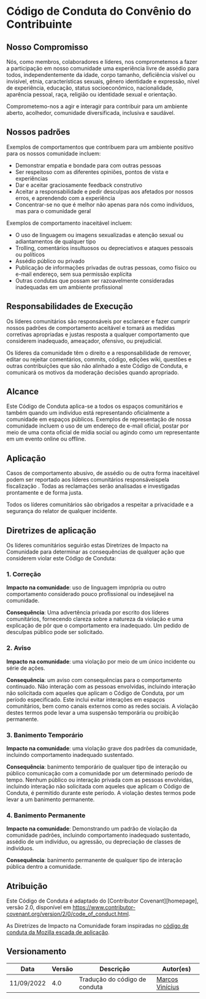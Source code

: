 # Código de Conduta do Convênio do Contribuinte

## Nosso Compromisso

Nós, como membros, colaboradores e líderes, nos comprometemos a fazer a participação em nosso
comunidade uma experiência livre de assédio para todos, independentemente da idade, corpo
tamanho, deficiência visível ou invisível, etnia, características sexuais, gênero
identidade e expressão, nível de experiência, educação, status socioeconômico,
nacionalidade, aparência pessoal, raça, religião ou identidade sexual
e orientação.

Comprometemo-nos a agir e interagir para contribuir para um ambiente aberto, acolhedor,
comunidade diversificada, inclusiva e saudável.

## Nossos padrões

Exemplos de comportamentos que contribuem para um ambiente positivo para os nossos
comunidade incluem:

* Demonstrar empatia e bondade para com outras pessoas
* Ser respeitoso com as diferentes opiniões, pontos de vista e experiências
* Dar e aceitar graciosamente feedback construtivo
* Aceitar a responsabilidade e pedir desculpas aos afetados por nossos erros,
  e aprendendo com a experiência
* Concentrar-se no que é melhor não apenas para nós como indivíduos, mas para o
  comunidade geral

Exemplos de comportamento inaceitável incluem:

* O uso de linguagem ou imagens sexualizadas e atenção sexual ou
  adiantamentos de qualquer tipo
* Trolling, comentários insultuosos ou depreciativos e ataques pessoais ou políticos
* Assédio público ou privado
* Publicação de informações privadas de outras pessoas, como físico ou e-mail
  endereço, sem sua permissão explícita
* Outras condutas que possam ser razoavelmente consideradas inadequadas em um
  ambiente profissional

## Responsabilidades de Execução

Os líderes comunitários são responsáveis ​​por esclarecer e fazer cumprir nossos padrões de
comportamento aceitável e tomará as medidas corretivas apropriadas e justas
resposta a qualquer comportamento que considerem inadequado, ameaçador, ofensivo,
ou prejudicial.

Os líderes da comunidade têm o direito e a responsabilidade de remover, editar ou rejeitar
comentários, commits, código, edições wiki, questões e outras contribuições que são
não alinhado a este Código de Conduta, e comunicará os motivos da moderação
decisões quando apropriado.

## Alcance

Este Código de Conduta aplica-se a todos os espaços comunitários e também quando
um indivíduo está representando oficialmente a comunidade em espaços públicos.
Exemplos de representação de nossa comunidade incluem o uso de um endereço de e-mail oficial,
postar por meio de uma conta oficial de mídia social ou agindo como um
representante em um evento online ou offline.

## Aplicação

Casos de comportamento abusivo, de assédio ou de outra forma inaceitável podem ser
reportado aos líderes comunitários responsáveis ​​pela fiscalização
.
Todas as reclamações serão analisadas e investigadas prontamente e de forma justa.

Todos os líderes comunitários são obrigados a respeitar a privacidade e a segurança do
relator de qualquer incidente.

## Diretrizes de aplicação

Os líderes comunitários seguirão estas Diretrizes de Impacto na Comunidade para determinar
as consequências de qualquer ação que considerem violar este Código de Conduta:

### 1. Correção

**Impacto na comunidade**: uso de linguagem imprópria ou outro comportamento considerado
pouco profissional ou indesejável na comunidade.

**Consequência**: Uma advertência privada por escrito dos líderes comunitários, fornecendo
clareza sobre a natureza da violação e uma explicação de pôr que o
comportamento era inadequado. Um pedido de desculpas público pode ser solicitado.

### 2. Aviso

**Impacto na comunidade**: uma violação por meio de um único incidente ou série
de ações.

**Consequência**: um aviso com consequências para o comportamento continuado. Não
interação com as pessoas envolvidas, incluindo interação não solicitada com
aqueles que aplicam o Código de Conduta, por um período especificado. Este
inclui evitar interações em espaços comunitários, bem como canais externos
como as redes sociais. A violação destes termos pode levar a uma suspensão temporária ou
proibição permanente.

### 3. Banimento Temporário

**Impacto na comunidade**: uma violação grave dos padrões da comunidade, incluindo
comportamento inadequado sustentado.

**Consequência**: banimento temporário de qualquer tipo de interação ou público
comunicação com a comunidade por um determinado período de tempo. Nenhum público ou
interação privada com as pessoas envolvidas, incluindo interação não solicitada
com aqueles que aplicam o Código de Conduta, é permitido durante este período.
A violação destes termos pode levar a um banimento permanente.

### 4. Banimento Permanente

**Impacto na comunidade**: Demonstrando um padrão de violação da comunidade
padrões, incluindo comportamento inadequado sustentado, assédio de um
indivíduo, ou agressão, ou depreciação de classes de indivíduos.

**Consequência**: banimento permanente de qualquer tipo de interação pública dentro
a comunidade.

## Atribuição

Este Código de Conduta é adaptado do [Contributor Covenant][homepage],
versão 2.0, disponível em
https://www.contributor-covenant.org/version/2/0/code_of_conduct.html.

As Diretrizes de Impacto na Comunidade foram inspiradas no [código de conduta da Mozilla
escada de aplicação](https://github.com/mozilla/diversity).

[página inicial]: https://www.contributor-covenant.o

## Versionamento
 
| Data | Versão | Descrição | Autor(es) |
|------|------|------|------|
|11/09/2022|4.0|Tradução do código de conduta|[Marcos Vinícius](https://github.com/marcos-mv)